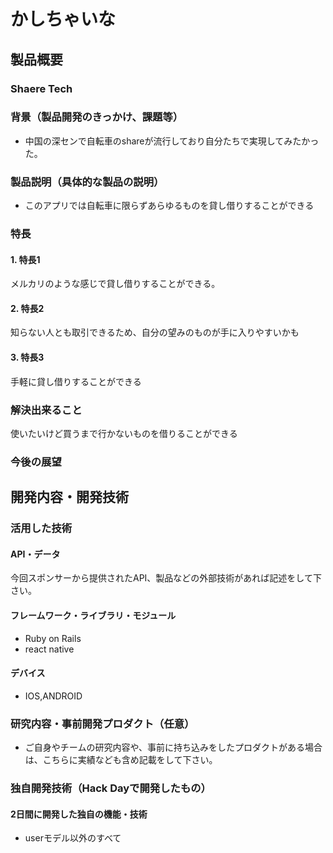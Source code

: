 # かしちゃいな


## 製品概要
### Shaere Tech

### 背景（製品開発のきっかけ、課題等）

- 中国の深センで自転車のshareが流行しており自分たちで実現してみたかった。


### 製品説明（具体的な製品の説明）
- このアプリでは自転車に限らずあらゆるものを貸し借りすることができる

### 特長

#### 1. 特長1
メルカリのような感じで貸し借りすることができる。
#### 2. 特長2
知らない人とも取引できるため、自分の望みのものが手に入りやすいかも
#### 3. 特長3
手軽に貸し借りすることができる
### 解決出来ること
使いたいけど買うまで行かないものを借りることができる

### 今後の展望



## 開発内容・開発技術
### 活用した技術
#### API・データ
今回スポンサーから提供されたAPI、製品などの外部技術があれば記述をして下さい。


#### フレームワーク・ライブラリ・モジュール
* Ruby on Rails
* react native

#### デバイス
* IOS,ANDROID


### 研究内容・事前開発プロダクト（任意）
* ご自身やチームの研究内容や、事前に持ち込みをしたプロダクトがある場合は、こちらに実績なども含め記載をして下さい。


### 独自開発技術（Hack Dayで開発したもの）
#### 2日間に開発した独自の機能・技術
* userモデル以外のすべて
